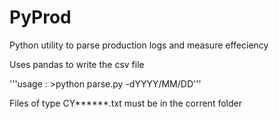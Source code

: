 # PyProd
Python utility to parse production logs and measure effeciency

Uses pandas to write the csv file

'''usage :  >python parse.py -dYYYY/MM/DD'''

Files of type CY******.txt must be in the corrent folder
